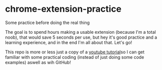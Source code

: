 # chrome-extension-practice
 Some practice before doing the real thing

 The goal is to spend hours making a usable extension (because I'm a total noob), that would save 5 seconds per use, but hey it's good practice and a learning experience, and in the end I'm all about that. Let's go!

 This repo is more or less just a copy of a [youtube tutorial](https://www.youtube.com/watch?v=uV4L-wcnK3Y "Shoutout to iEatWebsites for great tutorial!")so I can get familiar with some practical coding (instead of just doing some code examples) aswell as wih GitHub!
